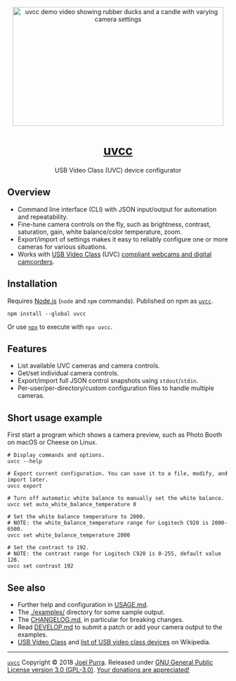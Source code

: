 <p align="center">
  <a href="https://files.joelpurra.com/projects/uvcc/demo/2020-09-02/uvcc-demo.2020-09-02.mp4"><img src="https://files.joelpurra.com/projects/uvcc/demo/2020-09-02/uvcc-demo.2020-09-02.gif" alt="uvcc demo video showing rubber ducks and a candle with varying camera settings" width="480" height="270" border="0" /></a>
</p>
<h1 align="center">
  <a href=https://joelpurra.com/projects/uvcc/">uvcc</a>
</h1>
<p align="center">
  USB Video Class (UVC) device configurator
</p>

## Overview

- Command line interface (CLI) with JSON input/output for automation and repeatability.
- Fine-tune camera controls on the fly, such as brightness, contrast, saturation, gain, white balance/color temperature, zoom.
- Export/import of settings makes it easy to reliably configure one or more cameras for various situations.
- Works with [USB Video Class](https://en.wikipedia.org/wiki/USB_video_device_class) (UVC) [compliant webcams and digital camcorders](https://en.wikipedia.org/wiki/List_of_USB_video_class_devices).

## Installation

Requires [Node.js](https://nodejs.org/) (`node` and `npm` commands). Published on npm as [`uvcc`](https://www.npmjs.com/package/uvcc).

```shell
npm install --global uvcc
```

Or use [`npx`](https://www.npmjs.com/package/npx) to execute with `npx uvcc`.

## Features

- List available UVC cameras and camera controls.
- Get/set individual camera controls.
- Export/import full JSON control snapshots using `stdout`/`stdin`.
- Per-user/per-directory/custom configuration files to handle multiple cameras.

## Short usage example

First start a program which shows a camera preview, such as Photo Booth on macOS or Cheese on Linux.

```shell
# Display commands and options.
uvcc --help

# Export current configuration. You can save it to a file, modify, and import later.
uvcc export

# Turn off automatic white balance to manually set the white balance.
uvcc set auto_white_balance_temperature 0

# Set the white balance temperature to 2000.
# NOTE: the white_balance_temperature range for Logitech C920 is 2000-6500.
uvcc set white_balance_temperature 2000

# Set the contrast to 192.
# NOTE: the contrast range for Logitech C920 is 0-255, default value 128.
uvcc set contrast 192
```

## See also

- Further help and configuration in [USAGE.md](./USAGE.md).
- The [./examples/](./examples/) directory for some sample output.
- The [CHANGELOG.md](./CHANGELOG.md), in particular for breaking changes.
- Read [DEVELOP.md](./DEVELOP.md) to submit a patch or add your camera output to the examples.
- [USB Video Class](https://en.wikipedia.org/wiki/USB_video_device_class) and [list of USB video class devices](https://en.wikipedia.org/wiki/List_of_USB_video_class_devices) on Wikipedia.

---

[`uvcc`](https://joelpurra.com/projects/uvcc/) Copyright &copy; 2018 [Joel Purra](https://joelpurra.com/). Released under [GNU General Public License version 3.0 (GPL-3.0)](https://www.gnu.org/licenses/gpl.html). [Your donations are appreciated!](https://joelpurra.com/donate/)
